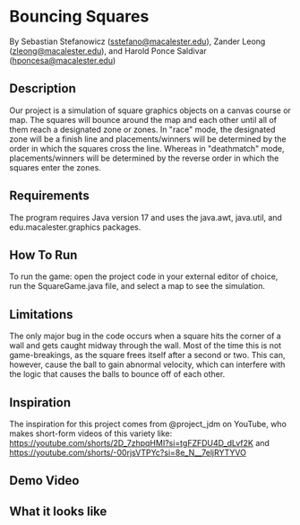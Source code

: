 # Bouncing Squares
By Sebastian Stefanowicz (sstefano@macalester.edu), Zander Leong (zleong@macalester.edu), and Harold Ponce Saldivar (hponcesa@macalester.edu)

## Description
Our project is a simulation of square graphics objects on a canvas course or map. The squares will bounce around the map and each other until all of them reach a designated zone or zones. In "race" mode, the designated zone will be a 
finish line and placements/winners will be determined by the order in which the squares cross the line. Whereas in 
"deathmatch" mode, placements/winners will be determined by the reverse order in which the squares enter the zones. 

## Requirements
The program requires Java version 17 and uses the java.awt, java.util, and edu.macalester.graphics packages.

## How To Run
To run the game: open the project code in your external editor of choice, run the SquareGame.java file, and select a map to see the simulation.

## Limitations
The only major bug in the code occurs when a square hits the corner of a wall and gets caught midway through the wall. Most of the time this is not game-breakings, as the square frees itself after a second or two. This can, however, cause the ball to gain abnormal velocity, which can interfere with the logic that causes the balls to bounce off of each other.

## Inspiration
The inspiration for this project comes from @project_jdm on YouTube, who makes short-form videos of this variety like: https://youtube.com/shorts/2D_7zhpqHMI?si=tgFZFDU4D_dLvf2K and https://youtube.com/shorts/-00rjsVTPYc?si=8e_N__7eljRYTYVO

## Demo Video


## What it looks like




